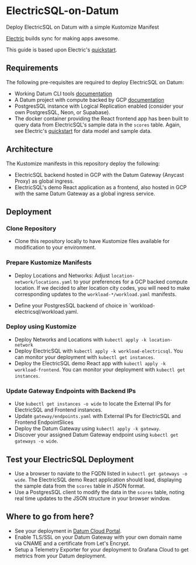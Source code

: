 # ElectricSQL-on-Datum
Deploy ElectricSQL on Datum with a simple Kustomize Manifest

[Electric](https://electric-sql.com/) builds sync for making apps awesome.

This guide is based upon Electric's [quickstart](https://electric-sql.com/docs/quickstart).

## Requirements

The following pre-requisites are required to deploy ElectricSQL on Datum:

- Working Datum CLI tools [documentation](https://docs.datum.net/docs/tasks/tools/)
- A Datum project with compute backed by GCP [documentation](https://docs.datum.net/docs/tasks/create-project/)
- PostgresSQL instance with Logical Replication enabled (consider your own PostgresSQL, Neon, or Supabase). 
- The docker container providing the React frontend app has been built to query data from ElectricSQL's sample data in the `scores` table. Again, see Electric's [quickstart](https://electric-sql.com/docs/quickstart) for data model and sample data.

## Architecture

The Kustomize manifests in this repository deploy the following:

- ElectricSQL backend hosted in GCP with the Datum Gateway (Anycast Proxy) as global ingress.
- ElectricSQL's demo React application as a frontend, also hosted in GCP with the same Datum Gateway as a global ingress service.

## Deployment

### Clone Repository

- Clone this repository locally to have Kustomize files available for modification to your environment.

### Prepare Kustomize Manifests

- Deploy Locations and Networks: Adjust `location-network/locations.yaml` to your preferences for a GCP backed compute location. If we decided to alter location city codes, you will need to make corresponding updates to the `workload-*/workload.yaml` manifests.

- Define your PostgresSQL backend of choice in `workload-electricsql/workload.yaml. 

### Deploy using Kustomize

- Deploy Networks and Locations with `kubectl apply -k location-network`
- Deploy ElectricSQL with `kubectl apply -k workload-electricsql`. You can monitor your deployment with `kubectl get instances`.
- Deploy the ElectricSQL demo React app with `kubectl apply -k workload-frontend`. You can monitor your deployment with `kubectl get instances`.

### Update Gateway Endpoints with Backend IPs

- Use `kubectl get instances -o wide` to locate the External IPs for ElectricSQL and Frontend instances.
- Update `gateway/endpoints.yaml` with External IPs for ElectricSQL and Frontend EndpointSlices
- Deploy the Datum Gateway using `kubectl apply -k gateway`.
- Discover your assigned Datum Gateway endpoint using `kubectl get gateways -o wide`.

## Test your ElectricSQL Deployment

- Use a browser to naviate to the FQDN listed in `kubectl get gateways -o wide`. The ElectricSQL demo React application should load, displaying the sample data from the `scores` table in JSON format.
- Use a PostgresSQL client to modify the data in the `scores` table, noting real time updates to the JSON structure in your browser window.

## Where to go from here?

- See your deployment in [Datum Cloud Portal](https://cloud.datum.net/login).
- Enable TLS/SSL on your Datum Gateway with your own domain name via CNAME and a certificate from Let's Encrypt.
- Setup a Telemetry Exporter for your deployment to Grafana Cloud to get metrics from your Datum deployment. 
